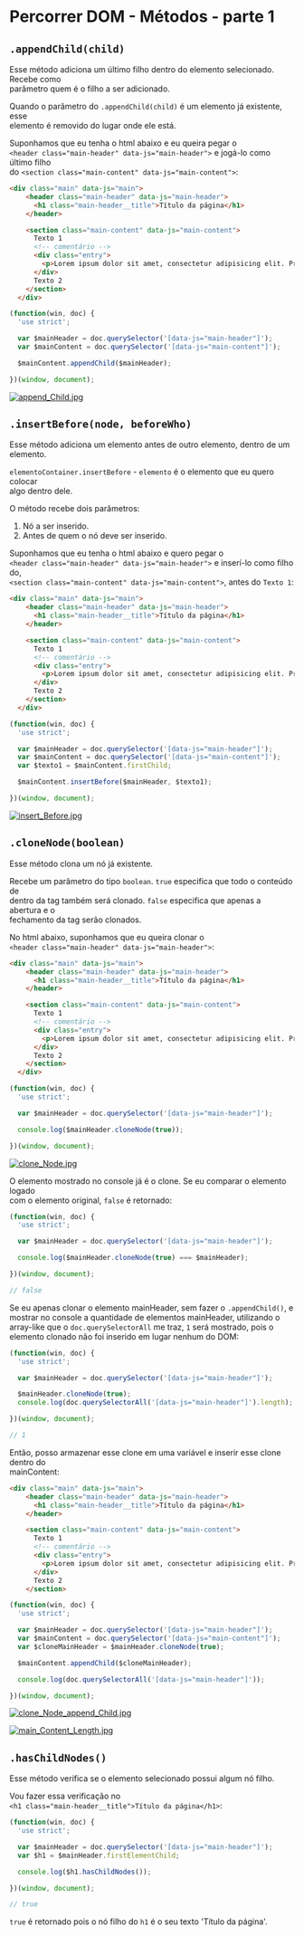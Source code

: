 # Percorrer DOM - Métodos - parte 1

## `.appendChild(child)`
Esse método adiciona um último filho dentro do elemento selecionado. Recebe como  
parâmetro quem é o filho a ser adicionado.  

Quando o parâmetro do `.appendChild(child)` é um elemento já existente, esse  
elemento é removido do lugar onde ele está.  

Suponhamos que eu tenha o html abaixo e eu queira pegar o  
`<header class="main-header" data-js="main-header">` e jogá-lo como último filho  
do `<section class="main-content" data-js="main-content">`:  

```HTML
<div class="main" data-js="main">
    <header class="main-header" data-js="main-header">
      <h1 class="main-header__title">Título da página</h1>
    </header>

    <section class="main-content" data-js="main-content">
      Texto 1
      <!-- comentário -->
      <div class="entry">
        <p>Lorem ipsum dolor sit amet, consectetur adipisicing elit. Provident, molestias cum ipsam enim distinctio libero voluptatum nobis modi neque praesentium quas, magni placeat aliquid, hic veniam error perspiciatis, a corporis!</p>
      </div>
      Texto 2
    </section>
  </div>
```

```JAVASCRIPT
(function(win, doc) {
  'use strict';

  var $mainHeader = doc.querySelector('[data-js="main-header"]');
  var $mainContent = doc.querySelector('[data-js="main-content"]');

  $mainContent.appendChild($mainHeader);

})(window, document);
```

[![append_Child.jpg](https://s1.postimg.org/9hz1017c1r/append_Child.jpg)](https://postimg.org/image/1x13vu0iwr/)

## `.insertBefore(node, beforeWho)`
Esse método adiciona um elemento antes de outro elemento, dentro de um elemento.  

`elementoContainer.insertBefore` - `elemento` é o elemento que eu quero colocar  
algo dentro dele.  

O método recebe dois parâmetros:  

1. Nó a ser inserido.  
2. Antes de quem o nó deve ser inserido.  

Suponhamos que eu tenha o html abaixo e quero pegar o  
`<header class="main-header" data-js="main-header">` e inserí-lo como filho do,  
`<section class="main-content" data-js="main-content">`, antes do `Texto 1`:  

```HTML
<div class="main" data-js="main">
    <header class="main-header" data-js="main-header">
      <h1 class="main-header__title">Título da página</h1>
    </header>

    <section class="main-content" data-js="main-content">
      Texto 1
      <!-- comentário -->
      <div class="entry">
        <p>Lorem ipsum dolor sit amet, consectetur adipisicing elit. Provident, molestias cum ipsam enim distinctio libero voluptatum nobis modi neque praesentium quas, magni placeat aliquid, hic veniam error perspiciatis, a corporis!</p>
      </div>
      Texto 2
    </section>
  </div>
```

```JAVASCRIPT
(function(win, doc) {
  'use strict';

  var $mainHeader = doc.querySelector('[data-js="main-header"]');
  var $mainContent = doc.querySelector('[data-js="main-content"]');
  var $texto1 = $mainContent.firstChild;

  $mainContent.insertBefore($mainHeader, $texto1);

})(window, document);
```

[![insert_Before.jpg](https://s1.postimg.org/9d1nffvzq7/insert_Before.jpg)](https://postimg.org/image/1hgwi39yfv/)

## `.cloneNode(boolean)`
Esse método clona um nó já existente.  

Recebe um parâmetro do tipo `boolean`. `true` especifica que todo o conteúdo de  
dentro da tag também será clonado. `false` especifica que apenas a abertura e o  
fechamento da tag serão clonados.  

No html abaixo, suponhamos que eu queira clonar o  
`<header class="main-header" data-js="main-header">`:  

```HTML
<div class="main" data-js="main">
    <header class="main-header" data-js="main-header">
      <h1 class="main-header__title">Título da página</h1>
    </header>

    <section class="main-content" data-js="main-content">
      Texto 1
      <!-- comentário -->
      <div class="entry">
        <p>Lorem ipsum dolor sit amet, consectetur adipisicing elit. Provident, molestias cum ipsam enim distinctio libero voluptatum nobis modi neque praesentium quas, magni placeat aliquid, hic veniam error perspiciatis, a corporis!</p>
      </div>
      Texto 2
    </section>
  </div>
```

```JAVASCRIPT
(function(win, doc) {
  'use strict';

  var $mainHeader = doc.querySelector('[data-js="main-header"]');

  console.log($mainHeader.cloneNode(true));

})(window, document);
```

[![clone_Node.jpg](https://s1.postimg.org/9u26boma7j/clone_Node.jpg)](https://postimg.org/image/5sq6xai6uj/)

O elemento mostrado no console já é o clone. Se eu comparar o elemento logado  
com o elemento original, `false` é retornado:  

```JAVASCRIPT
(function(win, doc) {
  'use strict';

  var $mainHeader = doc.querySelector('[data-js="main-header"]');

  console.log($mainHeader.cloneNode(true) === $mainHeader);

})(window, document);

// false
```

Se eu apenas clonar o elemento mainHeader, sem fazer o `.appendChild()`, e  
mostrar no console a quantidade de elementos mainHeader, utilizando o  
array-like que o `doc.querySelectorAll` me traz, `1` será mostrado, pois o  
elemento clonado não foi inserido em lugar nenhum do DOM:  

```JAVASCRIPT
(function(win, doc) {
  'use strict';

  var $mainHeader = doc.querySelector('[data-js="main-header"]');

  $mainHeader.cloneNode(true);
  console.log(doc.querySelectorAll('[data-js="main-header"]').length);

})(window, document);

// 1
```

Então, posso armazenar esse clone em uma variável e inserir esse clone dentro do  
mainContent:  

```HTML
<div class="main" data-js="main">
    <header class="main-header" data-js="main-header">
      <h1 class="main-header__title">Título da página</h1>
    </header>

    <section class="main-content" data-js="main-content">
      Texto 1
      <!-- comentário -->
      <div class="entry">
        <p>Lorem ipsum dolor sit amet, consectetur adipisicing elit. Provident, molestias cum ipsam enim distinctio libero voluptatum nobis modi neque praesentium quas, magni placeat aliquid, hic veniam error perspiciatis, a corporis!</p>
      </div>
      Texto 2
    </section>
```

```JAVASCRIPT
(function(win, doc) {
  'use strict';

  var $mainHeader = doc.querySelector('[data-js="main-header"]');
  var $mainContent = doc.querySelector('[data-js="main-content"]');
  var $cloneMainHeader = $mainHeader.cloneNode(true);

  $mainContent.appendChild($cloneMainHeader);

  console.log(doc.querySelectorAll('[data-js="main-header"]'));

})(window, document);
```

[![clone_Node_append_Child.jpg](https://s1.postimg.org/8popdxc9bz/clone_Node_append_Child.jpg)](https://postimg.org/image/4a6a8nzv3v/)

[![main_Content_Length.jpg](https://s1.postimg.org/9849uum5f3/main_Content_Length.jpg)](https://postimg.org/image/11wp4ckvzf/)

## `.hasChildNodes()`
Esse método verifica se o elemento selecionado possui algum nó filho.  

Vou fazer essa verificação no  
`<h1 class="main-header__title">Título da página</h1>`:  

```JAVASCRIPT
(function(win, doc) {
  'use strict';

  var $mainHeader = doc.querySelector('[data-js="main-header"]');
  var $h1 = $mainHeader.firstElementChild;

  console.log($h1.hasChildNodes());

})(window, document);

// true
```

`true` é retornado pois o nó filho do `h1` é o seu texto 'Título da página'.  
